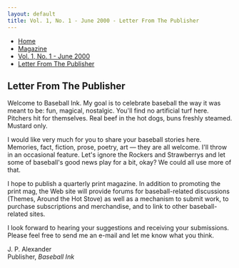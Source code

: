 ```yaml
---
layout: default
title: Vol. 1, No. 1 - June 2000 - Letter From The Publisher
---
```

<nav class="breadcrumb" aria-label="breadcrumbs">
  <ul>
    <li><a href="{{ site.url }}{{ site.baseurl }}/index.html">Home</a></li>
    <li><a href="../magazine-home.html">Magazine</a></li>
    <li><a href="bi_vol_1_no_1_home.html">Vol. 1, No. 1 - June 2000</a></li>
    <li class="is-active"><a href="#" aria-current="page">Letter From The Publisher</a></li>
  </ul>
</nav>

<section class="storycontent">
<h1>Letter From The Publisher</h1>
<p>
  Welcome to Baseball Ink.  My goal is to celebrate baseball the way it was meant to be:  fun, magical, nostalgic.  You'll find no artificial turf here.  Pitchers hit for themselves.  Real beef in the hot dogs, buns freshly steamed.  Mustard only.
</p>

<p>
  I would like very much for you to share your baseball stories here.  Memories, fact, fiction, prose, poetry, art &mdash; they are all welcome.  I'll throw in an occasional feature.  Let's ignore the Rockers and Strawberrys and let some of baseball's good news play for a bit, okay?  We could all use more of that.
</p>

<p>
  I hope to publish a quarterly print magazine.  In addition to promoting the print mag, the Web site will provide forums for baseball-related discussions (Themes, Around the Hot Stove) as well as a mechanism to submit work, to purchase subscriptions and merchandise, and to link to other baseball-related sites.
</p>

<p>
  I look forward to hearing your suggestions and receiving your submissions.  Please feel free to send me an e-mail and let me know what you think.
</p>

<p>
  J. P. Alexander<br />
  Publisher, <em>Baseball Ink</em>
</p>
